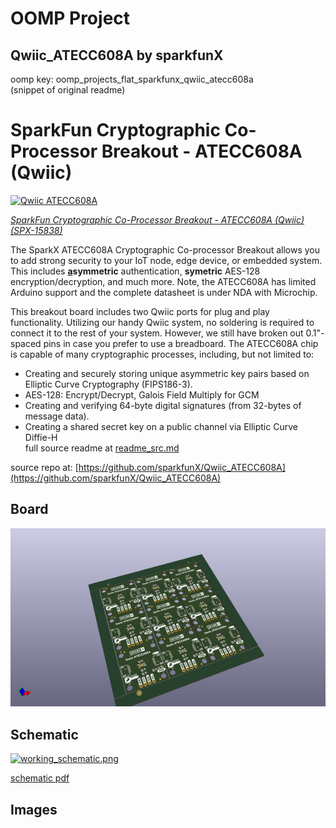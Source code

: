 # OOMP Project  
## Qwiic_ATECC608A  by sparkfunX  
  
oomp key: oomp_projects_flat_sparkfunx_qwiic_atecc608a  
(snippet of original readme)  
  
SparkFun Cryptographic Co-Processor Breakout - ATECC608A (Qwiic)  
========================================  
  
[![Qwiic ATECC608A](https://cdn.sparkfun.com/assets/parts/1/4/4/7/0/15838-SparkFun_Cryptographic_Co-Processor_Breakout_-_ATECC608A__Qwiic_-01.jpg)](https://www.sparkfun.com/products/15838)  
  
[*SparkFun Cryptographic Co-Processor Breakout - ATECC608A (Qwiic) (SPX-15838)*](https://www.sparkfun.com/products/15838)  
  
The SparkX ATECC608A Cryptographic Co-processor Breakout allows you to add strong security to your IoT node, edge device, or embedded system. This includes <strong><u>a</u>symmetric</strong> authentication, <strong>symetric</strong> AES-128 encryption/decryption, and much more. Note, the ATECC608A has limited Arduino support and the complete datasheet is under NDA with Microchip.  
  
This breakout board includes two Qwiic ports for plug and play functionality. Utilizing our handy Qwiic system, no soldering is required to connect it to the rest of your system. However, we still have broken out 0.1"-spaced pins in case you prefer to use a breadboard. The ATECC608A chip is capable of many cryptographic processes, including, but not limited to:  
  
* Creating and securely storing unique asymmetric key pairs based on Elliptic Curve Cryptography (FIPS186-3).  
* AES-128: Encrypt/Decrypt, Galois Field Multiply for GCM  
* Creating and verifying 64-byte digital signatures (from 32-bytes of message data).  
* Creating a shared secret key on a public channel via Elliptic Curve Diffie-H  
  full source readme at [readme_src.md](readme_src.md)  
  
source repo at: [https://github.com/sparkfunX/Qwiic_ATECC608A](https://github.com/sparkfunX/Qwiic_ATECC608A)  
## Board  
  
[![working_3d.png](working_3d_600.png)](working_3d.png)  
## Schematic  
  
[![working_schematic.png](working_schematic_600.png)](working_schematic.png)  
  
[schematic pdf](working_schematic.pdf)  
## Images  
